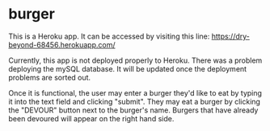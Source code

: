 # burger

This is a Heroku app. It can be accessed by visiting this line: https://dry-beyond-68456.herokuapp.com/

Currently, this app is not deployed properly to Heroku. There was a problem deploying the mySQL database. It will be updated once the deployment problems are sorted out.

Once it is functional, the user may enter a burger they'd like to eat by typing it into the text field and clicking "submit". They may eat a burger by clicking the "DEVOUR" button next to the burger's name. Burgers that have already been devoured will appear on the right hand side.


